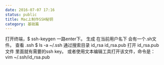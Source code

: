 ```yaml
---
date: 2016-07-07 17:16
status: public
title: Mac上制作SSH秘钥
category: 基础篇
---
```


打开终端，$ ssh-keygen 一路enter下。
生成  在当前用户名下 会有一个.sh文件。
查看 .ssh
$ ls -a ~/.ssh  通过搜索目录
id_rsa
id_rsa.pub
打开  id_rsa.pub文件 里面就有需要的ssh key。
或者使用文本编辑工具打开该文件，命令是：
vim ~/.ssh/id_rsa.pub